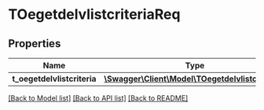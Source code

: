 # TOegetdelvlistcriteriaReq

## Properties
Name | Type | Description | Notes
------------ | ------------- | ------------- | -------------
**t_oegetdelvlistcriteria** | [**\Swagger\Client\Model\TOegetdelvlistcriteria[]**](TOegetdelvlistcriteria.md) |  | [optional] 

[[Back to Model list]](../README.md#documentation-for-models) [[Back to API list]](../README.md#documentation-for-api-endpoints) [[Back to README]](../README.md)


